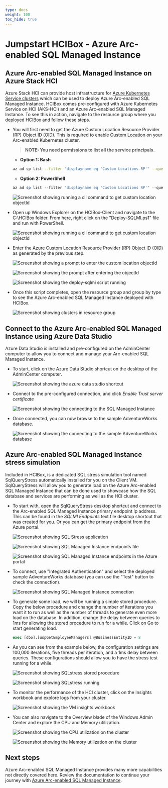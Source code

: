 ```yaml
---
type: docs
weight: 100
toc_hide: true
---
```


# Jumpstart HCIBox - Azure Arc-enabled SQL Managed Instance

## Azure Arc-enabled SQL Managed Instance on Azure Stack HCI

Azure Stack HCI can provide host infrastructure for [Azure Kubernetes Service clusters](https://learn.microsoft.com/azure-stack/aks-hci/) which can be used to deploy Azure Arc-enabled SQL Managed Instance. HCIBox comes pre-configured with Azure Kubernetes Service on HCI (AKS-HCI) and an Azure Arc-enabled SQL Managed Instance. To see this in action, navigate to the resource group where you deployed HCIBox and follow these steps.

- You will first need to get the Azure Custom Location Resource Provider (RP) Object ID (OID). This is required to enable [Custom Location](https://learn.microsoft.com/azure/azure-arc/platform/conceptual-custom-locations) on your Arc-enabled Kubernetes cluster.

  > **NOTE: You need permissions to list all the service principals.**

  - **Option 1: Bash**

  ```bash
  az ad sp list --filter "displayname eq 'Custom Locations RP'" --query "[?appDisplayName=='Custom Locations RP'].id" -o tsv
  ```

  - **Option 2: PowerShell**

  ```powershell
  az ad sp list --filter "displayname eq 'Custom Locations RP'" --query "[?appDisplayName=='Custom Locations RP'].id" -o tsv
  ```

  ![Screenshot showing running a cli command to get custom location objectId](./objectid_script.png)

- Open up Windows Explorer on the HCIBox-Client and navigate to the C:\HCIBox folder. From here, right click on the "Deploy-SQLMI.ps1" file and run with PowerShell.

  ![Screenshot showing running a cli command to get custom location objectId](./deploy_sqlmi_script.png)

- Enter the Azure Custom Location Resource Provider (RP) Object ID (OID) as generated by the previous step.

  ![Screenshot showing a prompt to enter the custom location objectId](./objectid_prompt.png)

  ![Screenshot showing the prompt after entering the objectId](./objectid_prompt_enter.png)

  ![Screenshot showing the deploy-sqlmi script running](./deploy_sqlmi_script_running.png)

- Once this script completes, open the resource group and group by type to see the Azure Arc-enabled SQL Managed Instance deployed with HCIBox.

  ![Screenshot showing clusters in resource group](./rg_sqlmi.png)

## Connect to the Azure Arc-enabled SQL Managed Instance using Azure Data Studio

Azure Data Studio is installed and pre-configured on the AdminCenter computer to allow you to connect and manage your Arc-enabled SQL Managed Instance.

- To start, click on the Azure Data Studio shortcut on the desktop of the AdminCenter computer.

  ![Screenshot showing the azure data studio shortcut](./ads_shortcut.png)

- Connect to the pre-configured connection, and click _Enable Trust server certificate_

  ![Screenshot showing the connecting to the SQL Managed Instance](./ads_connect.png)

- Once connected, you can now browse to the sample AdventureWorks database.

  ![Screenshot showing the connecting to the sample AdventureWorks database](./adventureworks_browse.png)

## Azure Arc-enabled SQL Managed Instance stress simulation

Included in HCIBox, is a dedicated SQL stress simulation tool named SqlQueryStress automatically installed for you on the Client VM. SqlQueryStress will allow you to generate load on the Azure Arc-enabled SQL Managed Instance that can be done used to showcase how the SQL database and services are performing as well as the HCI cluster.

- To start with, open the SqlQueryStress desktop shortcut and connect to the Arc-enabled SQL Managed Instance primary endpoint Ip address. This can be found in the _SQLMI Endpoints_ text file desktop shortcut that was created for you. Or you can get the primary endpoint from the Azure portal.

  ![Screenshot showing SQL Stress application](./sql_stress_start.png)

  ![Screenshot showing SQL Managed Instance endpoints file](./sqlmi-endpoint_file.png)

  ![Screenshot showing SQL Managed Instance endpoints in the Azure portal](./sqlmi_connection_portal.png)

- To connect, use "Integrated Authentication" and select the deployed sample AdventureWorks database (you can use the "Test" button to check the connection).

  ![Screenshot showing SQL Managed Instance connection](./sql_stress_connection.png)

- To generate some load, we will be running a simple stored procedure. Copy the below procedure and change the number of iterations you want it to run as well as the number of threads to generate even more load on the database. In addition, change the delay between queries to 1ms for allowing the stored procedure to run for a while. Click on Go to start generating load.

    ```sql
    exec [dbo].[uspGetEmployeeManagers] @BusinessEntityID = 8
    ```

- As you can see from the example below, the configuration settings are 100,000 iterations, five threads per iteration, and a 1ms delay between queries. These configurations should allow you to have the stress test running for a while.

  ![Screenshot showing SQLstress stored procedure](./sql_stress_sp.png)

  ![Screenshot showing SQLstress running](./sql_stress_running.png)

- To monitor the performance of the HCI cluster, click on the Insights workbook and explore logs from your cluster.

    ![Screenshot showing the VM insights workbook](./insights_workbook.png)

- You can also navigate to the Overview blade of the Windows Admin Center and explore the CPU and Memory utilization.

    ![Screenshot showing the CPU utilization on the cluster](./cpu_utilization.png)

    ![Screenshot showing the Memory utilization on the cluster](./memory_utilization.png)

## Next steps

Azure Arc-enabled SQL Managed Instance provides many more capabilities not directly covered here. Review the documentation to continue your journey with [Azure Arc-enabled SQL Managed Instance](https://learn.microsoft.com/azure/azure-arc/data/managed-instance-overview).
